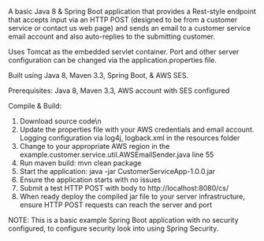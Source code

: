 A basic Java 8 & Spring Boot application that provides a Rest-style endpoint that accepts input via an HTTP POST 
(designed to be from a customer service or contact us web page) and sends an email to a customer service 
email account and also auto-replies to the submitting customer.

Uses Tomcat as the embedded servlet container. Port and other server configuration can be changed via the 
application.properties file.

Built using Java 8, Maven 3.3, Spring Boot, & AWS SES.

Prerequisites: Java 8, Maven 3.3, AWS account with SES configured

Compile & Build:
1. Download source code\n
2. Update the properties file with your AWS credentials and email account. Logging configuration via log4j, logback.xml in the resources folder
3. Change to your appropriate AWS region in the example.customer.service.util.AWSEmailSender.java line 55
4. Run maven build: mvn clean package
5. Start the application: java -jar CustomerServiceApp-1.0.0.jar
6. Ensure the application starts with no issues
7. Submit a test HTTP POST with body to http://localhost:8080/cs/
8. When ready deploy the compiled jar file to your server infrastructure, ensure HTTP POST requests can reach the server and port

NOTE: This is a basic example Spring Boot application with no security configured, to configure security 
look into using Spring Security.
